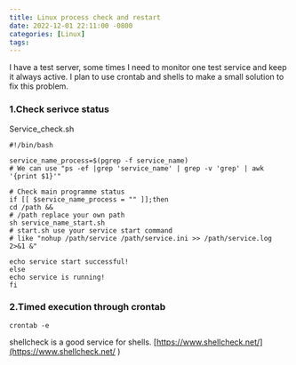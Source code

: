 ```yaml
---
title: Linux process check and restart 
date: 2022-12-01 22:11:00 -0800
categories: [Linux]
tags: 
---
```


I have a test server, some times I need to monitor one test service and keep it always active. I plan to use crontab and shells to make a small solution to fix this problem.

### 1.Check serivce status

Service_check.sh 

```shell
#!/bin/bash

service_name_process=$(pgrep -f service_name)
# We can use "ps -ef |grep 'service_name' | grep -v 'grep' | awk '{print $1}'" 

# Check main programme status
if [[ $service_name_process = "" ]];then
cd /path &&
# /path replace your own path
sh service_name_start.sh
# start.sh use your service start command 
# like "nohup /path/service /path/service.ini >> /path/service.log 2>&1 &"

echo service start successful!
else
echo service is running!
fi
```

### 2.Timed execution through crontab

`crontab -e`

shellcheck is a good service for shells. [https://www.shellcheck.net/](https://www.shellcheck.net/ ) 